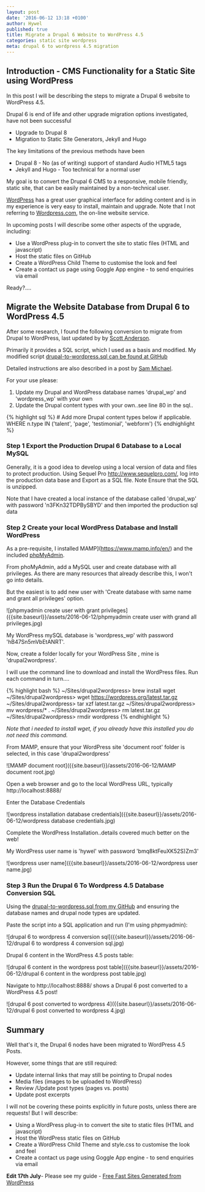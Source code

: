 ```yaml
---
layout: post
date: '2016-06-12 13:18 +0100'
author: Hywel
published: true
title: Migrate a Drupal 6 Website to WordPress 4.5
categories: static site wordpress
meta: drupal 6 to wordpress 4.5 migration
---
```

## Introduction - CMS Functionality for a Static Site using WordPress

In this post I will be describing the steps to migrate a Drupal 6 website to WordPress 4.5.

Drupal 6 is end of life and other upgrade migration options investigated, have not been successful

- Upgrade to Drupal 8
- Migration to Static Site Generators, Jekyll and Hugo

The key limitations of the previous methods have been 

- Drupal 8  - No (as of writing) support of standard Audio HTML5 tags
- Jekyll and Hugo - Too technical for a normal user 

My goal is to convert the Drupal 6 CMS to a responsive, mobile friendly, static site, that can be easily maintained by a non-technical user.

[WordPress](https://wordpress.org/) has a great user graphical interface for adding content and is in my experience is very easy to install, maintain and upgrade.  Note that I not referring to [Wordpress.com](https://wordpress.com/), the on-line website service. 


In upcoming posts I will describe some other aspects of the upgrade, including:

- Use a WordPress plug-in to convert the site to static files (HTML and javascript)
- Host the static files on GitHub
- Create a WordPress Child Theme to customise the look and feel 
- Create a contact us page using Goggle App engine - to send enquiries via email

Ready?....

##  Migrate the Website Database from Drupal 6 to WordPress 4.5

After some research, I found the following conversion to migrate from Drupal to WordPress, last updated by by [Scott Anderson](http://blog.room34.com/archives/4530).

Primarily it provides a SQL script, which I used as a basis and modified.   My modified script [drupal-to-wordpress.sql can be found at GitHub](https://github.com/hyweljohnllewellyn/hywelme/blob/gh-pages/assets/2016-06-12/drupal-to-wordpress.sql) 

Detailed instructions are also described in a post by [Sam Michael](http://toodlepip.co.uk/2014/migrating-drupal-6-wordpress-part-2-drupal-wordpress/#References).

For your use please:

1. Update my Drupal and WordPress database names 'drupal_wp' and 'wordpress_wp' with your own
2. Update the Drupal content types with your own..see line 80 in the sql..

{% highlight sql %}
	# Add more Drupal content types below if applicable.
	WHERE n.type IN ('talent', 'page', 'testimonial', 'webform')
{% endhighlight %}


### Step 1 Export the Production Drupal 6 Database to a Local MySQL

Generally, it is a good idea to  develop using a local version of data and files to protect production.  Using Sequel Pro http://www.sequelpro.com/, log into the production data base and Export as a SQL file.
Note Ensure that the SQL is unzipped.

Note that I have created a local instance of the database called 'drupal_wp' with password 'n3FKn32TDPBySBYD' and then imported the production sql data

### Step 2 Create your local WordPress Database and Install WordPress

As a pre-requisite, I installed  MAMP](https://www.mamp.info/en/) and the included [phpMyAdmin](https://www.phpmyadmin.net/).

From phoMyAdmin, add a MySQL user and create database with all privileges.  As there are many resources that already describe this, I won't go into details.

But the easiest is to add new user with 'Create database with same name and grant all privileges' option. 

![phpmyadmin create user with grant privileges]({{site.baseurl}}/assets/2016-06-12/phpmyadmin create user with grand all privileges.jpg)

My WordPress mySQL database is 'wordpress_wp' with password 'hB47Sn5mVbEtANRT'.

Now, create a folder locally for your WordPress Site , mine is 'drupal2wordpress'.

I will use the command line to download and install the WordPress files.  Run each command in turn....  

{% highlight bash %}
~/Sites/drupal2wordpress> brew install wget
~/Sites/drupal2wordpress> wget https://wordpress.org/latest.tar.gz
~/Sites/drupal2wordpress> tar xzf latest.tar.gz
~/Sites/drupal2wordpress> mv wordpress/* .
~/Sites/drupal2wordpress> rm latest.tar.gz
~/Sites/drupal2wordpress> rmdir wordpress
{% endhighlight %}

_Note that i needed to install wget, if you already have this installed you do not need this command._

From MAMP, ensure that your WordPress site 'document root' folder is selected, in this case 'drupal2wordpress'

![MAMP document root]({{site.baseurl}}/assets/2016-06-12/MAMP document root.jpg)

Open a web browser and go to the local WordPress URL, typically http://localhost:8888/

Enter the Database Credentials

![wordpress installation database credentials]({{site.baseurl}}/assets/2016-06-12/wordpress database credentials.jpg)

Complete the WordPress Installation..details covered much better on the web!

My WordPress user name is 'hywel' with password 'bmq8ktFeuXK52S)Zm3'

![wordpress user name]({{site.baseurl}}/assets/2016-06-12/wordpress user name.jpg)

### Step 3 Run the Drupal 6 To Wordpress 4.5 Database Conversion SQL

Using the [drupal-to-wordpress.sql from my GitHub](https://github.com/hyweljohnllewellyn/hywelme/blob/gh-pages/assets/2016-06-12/drupal-to-wordpress.sql) and ensuring the database names and drupal node types are updated.

Paste the script into a SQL application and run (I'm using phpmyadmin):

![drupal 6 to wordpress 4 conversion sql]({{site.baseurl}}/assets/2016-06-12/drupal 6 to wordpress 4 conversion sql.jpg)

Drupal 6 content in the WordPress 4.5 posts table:

![drupal 6 content in the wordpress post table]({{site.baseurl}}/assets/2016-06-12/drupal 6 content in the wordpress post table.jpg)

Navigate to http://localhost:8888/ shows a Drupal 6 post converted to a WordPress 4.5 post!

![drupal 6 post converted to wordpress 4]({{site.baseurl}}/assets/2016-06-12/drupal 6 post converted to wordpress 4.jpg)

## Summary

Well that's it, the Drupal 6 nodes have been migrated to WordPress 4.5 Posts.

However, some things that are still required:

- Update internal links that may still be pointing to Drupal nodes
- Media files (images to be uploaded to WordPress)
- Review /Update post types (pages vs. posts)
- Update post excerpts

I will not be covering these points explicitly in future posts, unless there are requests! But I will describe:

- Using a WordPress plug-in to convert the site to static files (HTML and javascript) 
- Host the WordPress static files on GitHub
- Create a WordPress Child Theme and style.css to customise the look and feel 
- Create a contact us page using Goggle App engine - to send enquiries via email

**Edit 17th July**- Please see my guide - [Free Fast Sites Generated from WordPress ](http://www.hywel.me/static/site/wordpress/2016/07/17/fast-free-static-website-with-wordpress-and-github-pages.html)
